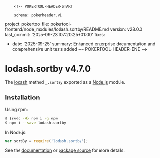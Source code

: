         <!-- POKERTOOL-HEADER-START
        ---
        schema: pokerheader.v1
project: pokertool
file: pokertool-frontend/node_modules/lodash.sortby/README.md
version: v28.0.0
last_commit: '2025-09-23T07:20:25+01:00'
fixes:
- date: '2025-09-25'
  summary: Enhanced enterprise documentation and comprehensive unit tests added
        ---
        POKERTOOL-HEADER-END -->
# lodash.sortby v4.7.0

The [lodash](https://lodash.com/) method `_.sortBy` exported as a [Node.js](https://nodejs.org/) module.

## Installation

Using npm:
```bash
$ {sudo -H} npm i -g npm
$ npm i --save lodash.sortby
```

In Node.js:
```js
var sortBy = require('lodash.sortby');
```

See the [documentation](https://lodash.com/docs#sortBy) or [package source](https://github.com/lodash/lodash/blob/4.7.0-npm-packages/lodash.sortby) for more details.
